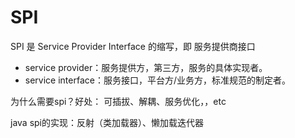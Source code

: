 # SPI

SPI 是 Service Provider Interface 的缩写，即 服务提供商接口

- service provider：服务提供方，第三方，服务的具体实现者。
- service interface：服务接口，平台方/业务方，标准规范的制定者。

为什么需要spi？好处： 可插拔、解耦、服务优化，，etc

java spi的实现：反射（类加载器）、懒加载迭代器
